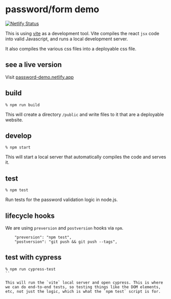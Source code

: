 # password/form demo

[![Netlify Status](https://api.netlify.com/api/v1/badges/82455868-eb09-47e6-b705-a3c26c44ef6f/deploy-status)](https://app.netlify.com/sites/password-demo/deploys)

This is using [vite](https://vitejs.dev/) as a development tool. Vite compiles the react `jsx` code into valid Javascript, and runs a local development server.

It also compiles the various css files into a deployable css file.

## see a live version

Visit [password-demo.netlify.app](https://password-demo.netlify.app/)


## build
```
% npm run build
```

This will create a directory `/public` and write files to it that are a deployable website.

## develop
```
% npm start
```

This will start a local server that automatically compiles the code and serves it.

## test
```
% npm test
```

Run tests for the password validation logic in node.js.

## lifecycle hooks
We are using `preversion` and `postversion` hooks via `npm`.

```
    "preversion": "npm test",
    "postversion": "git push && git push --tags",
```

## test with cypress
```
% npm run cypress-test
``

This will run the `vite` local server and open cypress. This is where we can do end-to-end tests, so testing things like the DOM elements, etc, not just the logic, which is what the `npm test` script is for.
